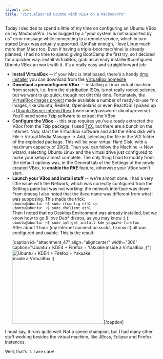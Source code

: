 ```yaml
---
layout: post
title: "VirtualBox'ed Ubuntu with KDE4 on a MacbookPro"
---
```

Today I decided to spend a little of my time on configuring an Ubuntu VBox on my MacbookPro. I was bugged by a "your system is not supported by us" error message while connecting to a remote service, which in turn stated Linux was actually supported. (Un)Fair enough, I love Linux much more than Macs too.
Even if having a triple-boot mac(hine) is already planned, I had no time to spend giving BootCamp the first try, so I decided for a quicker way: install VirtualBox, grab an already installed&amp;configured Ubuntu VBox an work with it. It's a really easy and straightforward job:
<ul>
	<li><strong>Install VirtualBox</strong> -- if your Mac is Intel based, there's a handy <a title="VirtualBox installer" href="http://download.virtualbox.org/virtualbox/2.1.0/VirtualBox-2.1.0-41146-OSX_x86.dmg">dmg installer</a> you can download from the <a title="VirtualBox homesite" href="http://www.virtualbox.org/" target="_blank">VirtualBox homesite</a></li>
	<li><strong>Download a preconfigured VBox</strong> -- installing a Linux virtual machine from scratch, i.e. from the distribution ISOs, is not really rocket science, but we want to go quick, though not dirt this time. Fortunately, the <a title="VirtualBox images project" href="http://virtualbox.wordpress.com/" target="_blank">VirtualBox images project</a> made available a number of ready-to-use *nix images, like Ubuntu, RedHat, OpenSolaris or even ReactOS! I picked up a <a title="Ubuntu Server Intrepid Ibex" href="http://downloads.sourceforge.net/virtualboximage/ubuntu-8.10-server-x86.7z">Ubuntu Server Intrepid Ibex</a> (username/password: ubuntu/reverse). You'll need some 7zip software to extract the VBox</li>
	<li> <strong>Configure the VBox</strong> -- this step requires you've already extracted the VBox from the 7zip package. I used <a title="7zX homepage" href="http://sixtyfive.xmghosting.com/products/7zx/">7zX</a>, but there are a bunch on the Internet. Now, start the VirtualBox software and add the VBox disk with File-&gt; Virtual Media Manager -&gt; Add, selecting the file in the VDI folder of the exploded package. This will be your virtual Hard Disk, with a maximum capacity of 20GB. Then you can follow the Machine -&gt; New wizard, selecting Ubuntu Linux and the virtual drive just configured to make your setup almost complete. The only thing I had to modify from the default options was, in the General tab of the Settings of the newly created VBox, to <strong>enable the PAE</strong> feature, otherwise your VBox won't start.</li>
	<li><strong>Launch your VBox and install stuff</strong> -- we're almost done. I had a very little issue with the Network, which was correctly configured from the Settings pane but was not working: the network interface was down. From dmesg I also noted that the iface name was different from what I was supposing. This made the trick:
<code>
ubuntu@ubuntu: ~$ sudo ifconfig eth1 up
ubuntu@ubuntu: ~$ sudo dhclient eth1
</code>
Then I noted that no Desktop Environment was already installed, but we know how to go (I love Deb* distros, as you may know :) ):
<code>
ubuntu@ubuntu: ~$ sudo apt-get install kde yaquake firefox
</code>
After about 1 hour (my Internet connection sucks, I know it) all was configured and usable. This is the result:

[caption id="attachment_47" align="aligncenter" width="300" caption="Ubuntu + KDE4 + Firefox + Yakuake inside a VirtualBox ;)"]<img class="size-medium wp-image-47" title="ubuntu-kde4-firefox-yakuake-virtualbox" src="http://www.skuro.tk/wp-content/uploads/2008/12/ubuntu-kde4-firefox-yakuake-virtualbox-300x241.png" alt="Ubuntu + KDE4 + Firefox + Yakuake inside a VirtualBox ;)" width="300" height="241" />[/caption]</li>
</ul>
I must say, it runs quite well. Not a speed champion, but I had many other stuff working besides the virtual machine, like JBoss, Eclipse and Firefox instances.

Well, that's it. Take care!